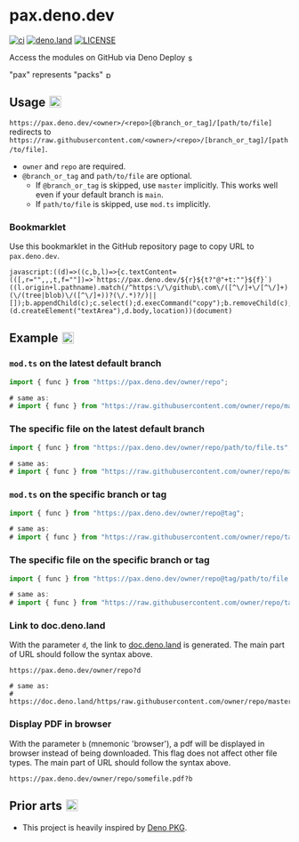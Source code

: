 # pax.deno.dev

[![ci](https://github.com/kawarimidoll/pax.deno.dev/workflows/ci/badge.svg)](.github/workflows/ci.yml)
[![deno.land](https://img.shields.io/badge/deno-%5E1.13.0-green?logo=deno)](https://deno.land)
[![LICENSE](https://img.shields.io/badge/license-MIT-brightgreen)](LICENSE)

Access the modules on GitHub via Deno Deploy
<img src="https://cdn.jsdelivr.net/gh/twitter/twemoji@14.0.2/assets/72x72/1f995.png" alt="sauropods" style="height: 1em;width: 1em;margin: 0 0.05em 0 0.1em;vertical-align: -0.1em;">

"pax" represents "packs"
<img src="https://cdn.jsdelivr.net/gh/twitter/twemoji@14.0.2/assets/72x72/1f4e6.png" alt="packs" style="height: 1em;width: 1em;margin: 0 0.05em 0 0.1em;vertical-align: -0.1em;">

## Usage <img src="https://cdn.jsdelivr.net/gh/twitter/twemoji@14.0.2/assets/72x72/2699.png" alt="gear" style="height: 1em;width: 1em;margin: 0 0.05em 0 0.1em;vertical-align: -0.1em;">

`https://pax.deno.dev/<owner>/<repo>[@branch_or_tag]/[path/to/file]` redirects
to
`https://raw.githubusercontent.com/<owner>/<repo>/[branch_or_tag]/[path/to/file]`.

- `owner` and `repo` are required.
- `@branch_or_tag` and `path/to/file` are optional.
  - If `@branch_or_tag` is skipped, use `master` implicitly. This works well
    even if your default branch is `main`.
  - If `path/to/file` is skipped, use `mod.ts` implicitly.

### Bookmarklet

Use this bookmarklet in the GitHub repository page to copy URL to
`pax.deno.dev`.

```
javascript:((d)=>((c,b,l)=>{c.textContent=(([,r="",,,t,f=""])=>`https://pax.deno.dev/${r}${t?"@"+t:""}${f}`)((l.origin+l.pathname).match(/^https:\/\/github\.com\/([^\/]+\/[^\/]+)(\/(tree|blob)\/([^\/]+))?(\/.*)?/)||[]);b.appendChild(c);c.select();d.execCommand("copy");b.removeChild(c);})(d.createElement("textArea"),d.body,location))(document)
```

## Example <img src="https://cdn.jsdelivr.net/gh/twitter/twemoji@14.0.2/assets/72x72/1f680.png" alt="rocket" style="height: 1em;width: 1em;margin: 0 0.05em 0 0.1em;vertical-align: -0.1em;">

### `mod.ts` on the latest default branch

```ts
import { func } from "https://pax.deno.dev/owner/repo";

# same as:
# import { func } from "https://raw.githubusercontent.com/owner/repo/master/mod.ts";
```

### The specific file on the latest default branch

```ts
import { func } from "https://pax.deno.dev/owner/repo/path/to/file.ts";

# same as:
# import { func } from "https://raw.githubusercontent.com/owner/repo/master/path/to/file.ts";
```

### `mod.ts` on the specific branch or tag

```ts
import { func } from "https://pax.deno.dev/owner/repo@tag";

# same as:
# import { func } from "https://raw.githubusercontent.com/owner/repo/tag/mod.ts";
```

### The specific file on the specific branch or tag

```ts
import { func } from "https://pax.deno.dev/owner/repo@tag/path/to/file.ts";

# same as:
# import { func } from "https://raw.githubusercontent.com/owner/repo/tag/path/to/file.ts";
```

### Link to doc.deno.land

With the parameter `d`, the link to [doc.deno.land](https://doc.deno.land) is
generated. The main part of URL should follow the syntax above.

```
https://pax.deno.dev/owner/repo?d

# same as:
# https://doc.deno.land/https/raw.githubusercontent.com/owner/repo/master/mod.ts
```

### Display PDF in browser

With the parameter `b` (mnemonic 'browser'), a pdf will be displayed in browser
instead of being downloaded. This flag does not affect other file types. The
main part of URL should follow the syntax above.

```
https://pax.deno.dev/owner/repo/somefile.pdf?b
```

## Prior arts <img src="https://cdn.jsdelivr.net/gh/twitter/twemoji@14.0.2/assets/72x72/1f3a8.png" alt="art" style="height: 1em;width: 1em;margin: 0 0.05em 0 0.1em;vertical-align: -0.1em;">

- This project is heavily inspired by [Deno PKG](https://denopkg.com/).
